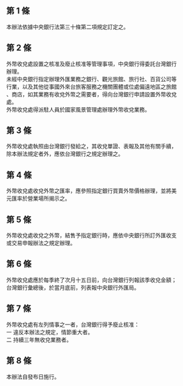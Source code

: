 第 1 條
-------
本辦法依據中央銀行法第三十條第二項規定訂定之。

第 2 條
-------
外幣收兌處設置之核准及廢止核准等管理事項，中央銀行得委託台灣銀行  
辦理。  
未經中央銀行指定辦理外匯業務之銀行、觀光旅館、旅行社、百貨公司等  
行業，以及其他從事國外來台旅客服務之機關團體或位處偏遠地區之旅館  
、商店，如其業務有收兌外幣之需要者，得向台灣銀行申請設置外幣收兌  
處。  
外幣收兌處得派駐人員於國家風景管理處辦理外幣收兌業務。

第 3 條
-------
外幣收兌處執照由台灣銀行發給之，其收兌單證、表報及其他有關手續，  
除本辦法規定者外，應依台灣銀行之規定辦理之。

第 4 條
-------
外幣收兌處收兌外幣之匯率，應參照指定銀行買賣外幣價格辦理，並將美  
元匯率於營業場所揭示之。

第 5 條
-------
外幣收兌處收兌之外幣，結售予指定銀行時，應依中央銀行所訂外匯收支  
或交易申報辦法之規定辦理。

第 6 條
-------
外幣收兌處應於每季終了次月十五日前，向台灣銀行列報該季收兌金額；  
台灣銀行彙總後，於當月底前，列表報中央銀行外匯局。

第 7 條
-------
外幣收兌處有左列情事之一者，台灣銀行得予廢止核准：  
一  違反本辦法之規定，情節重大者。  
二  持續三年無收兌業務者。

第 8 條
-------
本辦法自發布日施行。

